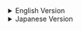 <details>
<summary>English Version</summary>

## Features and Uses

- **Integration of common Flutter widgets.**
- **Provides easy-to-understand and use example codes.**
- **Multilingual support (including English and Japanese).**

## Installation and Usage

Follow the official Flutter documentation for environment setup and configuration. Then, clone this project and import it into your development environment.

## Third-Party Dependencies and Their Uses

- `flutter_localizations`: **Provides localization support for Flutter applications.**
- `fluro`: **A Flutter routing library.**
- `dio`: **A powerful library for HTTP requests.**
- `hive`: **An efficient local storage solution.**
- `json_annotation`, `freezed_annotation`, `freezed`: **Support for JSON serialization and immutable state management.**
- `flutter_riverpod`: **State management solutions.**
- `flex_color_scheme`, `flutter_screenutil`: **Flexible theming and screen adaptation features.**

</details>

<details>
<summary>Japanese Version</summary>

## 特徴と用途

- **共通の Flutter ウィジェットを統合。**
- **理解しやすく、使用しやすいサンプルコードを提供。**
- **多言語対応（英語と日本語を含む）。**

## インストールと使用方法

Flutter の公式文書に従って環境設定と構成を行ってください。その後、このプロジェクトをクローンし、開発環境にインポートします。

## サードパーティの依存関係とその用途

- `flutter_localizations`: **Flutter アプリのローカライズサポートを提供します。**
- `fluro`: **Flutter のルーティングライブラリ。**
- `dio`: **HTTPリクエスト用の強力なライブラリ。**
- `hive`: **効率的なローカルストレージソリューション。**
- `json_annotation`, `freezed_annotation`, `freezed`: **JSON シリアライゼーションと不変の状態管理をサポート。**
- `flutter_riverpod`: **状態管理ソリューション。**
- `flex_color_scheme`, `flutter_screenutil`: **柔軟なテーマと画面適応機能。**


</details>



